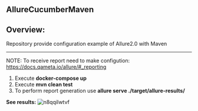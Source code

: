 AllureCucumberMaven
---
Overview:
---
 
Repository provide configuration example of Allure2.0 with Maven

---

NOTE:
To receive report need to make configution: https://docs.qameta.io/allure/#_reporting

1. Execute **docker-compose up**
2. Execute **mvn clean test**
3. To perform report generation use **allure serve ./target/allure-results/**

**See results:**
![n8qqiIwtvf](https://user-images.githubusercontent.com/26840848/55303681-3f710880-5450-11e9-9d68-ab15a33b0f8c.gif)
